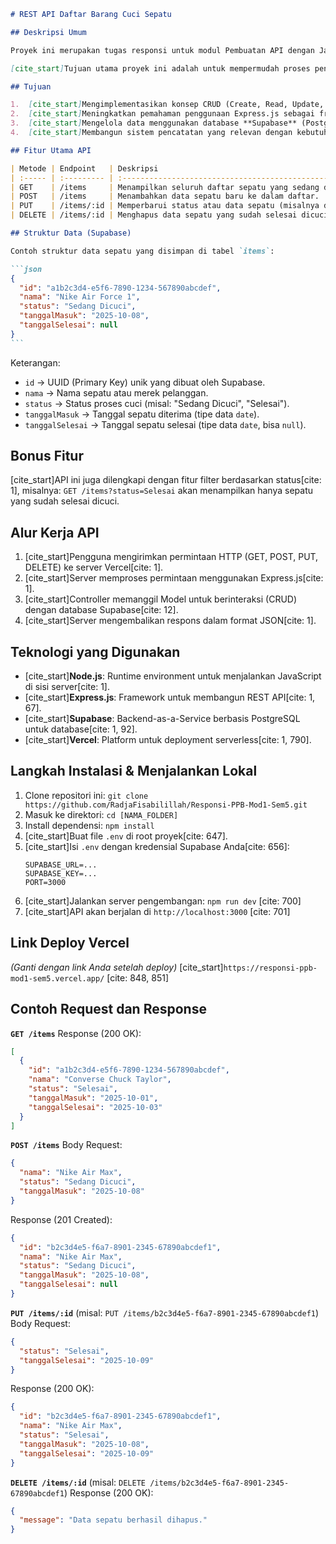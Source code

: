 ````markdown
# REST API Daftar Barang Cuci Sepatu

## Deskripsi Umum

Proyek ini merupakan tugas responsi untuk modul Pembuatan API dengan JavaScript. [cite_start]API ini dibuat menggunakan Node.js dan Express.js, berfungsi untuk mengelola data sepatu yang sedang dicuci pada sebuah layanan jasa cuci sepatu[cite: 1]. [cite_start]API ini menggunakan Supabase sebagai database-nya [cite: 12] [cite_start]dan di-deploy ke Vercel[cite: 790].

[cite_start]Tujuan utama proyek ini adalah untuk mempermudah proses pencatatan, pemantauan, dan pembaruan status cucian sepatu secara digital melalui REST API sederhana[cite: 1].

## Tujuan

1.  [cite_start]Mengimplementasikan konsep CRUD (Create, Read, Update, Delete) dalam REST API[cite: 1].
2.  [cite_start]Meningkatkan pemahaman penggunaan Express.js sebagai framework backend[cite: 1].
3.  [cite_start]Mengelola data menggunakan database **Supabase** (PostgreSQL)[cite: 12, 92].
4.  [cite_start]Membangun sistem pencatatan yang relevan dengan kebutuhan bisnis nyata[cite: 1].

## Fitur Utama API

| Metode | Endpoint   | Deskripsi                                                                          |
| :----- | :--------- | :--------------------------------------------------------------------------------- |
| GET    | /items     | Menampilkan seluruh daftar sepatu yang sedang dicuci.                              |
| POST   | /items     | Menambahkan data sepatu baru ke dalam daftar.                                      |
| PUT    | /items/:id | Memperbarui status atau data sepatu (misalnya dari Sedang Dicuci menjadi Selesai). |
| DELETE | /items/:id | Menghapus data sepatu yang sudah selesai dicuci.                                   |

## Struktur Data (Supabase)

Contoh struktur data sepatu yang disimpan di tabel `items`:

```json
{
  "id": "a1b2c3d4-e5f6-7890-1234-567890abcdef",
  "nama": "Nike Air Force 1",
  "status": "Sedang Dicuci",
  "tanggalMasuk": "2025-10-08",
  "tanggalSelesai": null
}
```
````

Keterangan:

- `id` → UUID (Primary Key) unik yang dibuat oleh Supabase.
- `nama` → Nama sepatu atau merek pelanggan.
- `status` → Status proses cuci (misal: "Sedang Dicuci", "Selesai").
- `tanggalMasuk` → Tanggal sepatu diterima (tipe data `date`).
- `tanggalSelesai` → Tanggal sepatu selesai (tipe data `date`, bisa `null`).

## Bonus Fitur

[cite\_start]API ini juga dilengkapi dengan fitur filter berdasarkan status[cite: 1], misalnya:
`GET /items?status=Selesai`
akan menampilkan hanya sepatu yang sudah selesai dicuci.

## Alur Kerja API

1.  [cite\_start]Pengguna mengirimkan permintaan HTTP (GET, POST, PUT, DELETE) ke server Vercel[cite: 1].
2.  [cite\_start]Server memproses permintaan menggunakan Express.js[cite: 1].
3.  [cite\_start]Controller memanggil Model untuk berinteraksi (CRUD) dengan database Supabase[cite: 12].
4.  [cite\_start]Server mengembalikan respons dalam format JSON[cite: 1].

## Teknologi yang Digunakan

- [cite\_start]**Node.js**: Runtime environment untuk menjalankan JavaScript di sisi server[cite: 1].
- [cite\_start]**Express.js**: Framework untuk membangun REST API[cite: 1, 67].
- [cite\_start]**Supabase**: Backend-as-a-Service berbasis PostgreSQL untuk database[cite: 1, 92].
- [cite\_start]**Vercel**: Platform untuk deployment serverless[cite: 1, 790].

## Langkah Instalasi & Menjalankan Lokal

1.  Clone repositori ini: `git clone https://github.com/RadjaFisabilillah/Responsi-PPB-Mod1-Sem5.git`
2.  Masuk ke direktori: `cd [NAMA_FOLDER]`
3.  Install dependensi: `npm install`
4.  [cite\_start]Buat file `.env` di root proyek[cite: 647].
5.  [cite\_start]Isi `.env` dengan kredensial Supabase Anda[cite: 656]:
    ```
    SUPABASE_URL=...
    SUPABASE_KEY=...
    PORT=3000
    ```
6.  [cite\_start]Jalankan server pengembangan: `npm run dev` [cite: 700]
7.  [cite\_start]API akan berjalan di `http://localhost:3000` [cite: 701]

## Link Deploy Vercel

_(Ganti dengan link Anda setelah deploy)_
[cite\_start]`https://responsi-ppb-mod1-sem5.vercel.app/` [cite: 848, 851]

## Contoh Request dan Response

**`GET /items`**
Response (200 OK):

```json
[
  {
    "id": "a1b2c3d4-e5f6-7890-1234-567890abcdef",
    "nama": "Converse Chuck Taylor",
    "status": "Selesai",
    "tanggalMasuk": "2025-10-01",
    "tanggalSelesai": "2025-10-03"
  }
]
```

**`POST /items`**
Body Request:

```json
{
  "nama": "Nike Air Max",
  "status": "Sedang Dicuci",
  "tanggalMasuk": "2025-10-08"
}
```

Response (201 Created):

```json
{
  "id": "b2c3d4e5-f6a7-8901-2345-67890abcdef1",
  "nama": "Nike Air Max",
  "status": "Sedang Dicuci",
  "tanggalMasuk": "2025-10-08",
  "tanggalSelesai": null
}
```

**`PUT /items/:id`** (misal: `PUT /items/b2c3d4e5-f6a7-8901-2345-67890abcdef1`)
Body Request:

```json
{
  "status": "Selesai",
  "tanggalSelesai": "2025-10-09"
}
```

Response (200 OK):

```json
{
  "id": "b2c3d4e5-f6a7-8901-2345-67890abcdef1",
  "nama": "Nike Air Max",
  "status": "Selesai",
  "tanggalMasuk": "2025-10-08",
  "tanggalSelesai": "2025-10-09"
}
```

**`DELETE /items/:id`** (misal: `DELETE /items/b2c3d4e5-f6a7-8901-2345-67890abcdef1`)
Response (200 OK):

```json
{
  "message": "Data sepatu berhasil dihapus."
}
```

```

```
